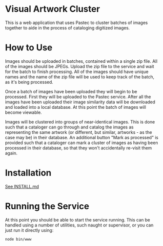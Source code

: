 # Visual Artwork Cluster

This is a web application that uses Pastec to cluster batches of images together to aide in the process of cataloging digitized images.

# How to Use

Images should be uploaded in batches, contained within a single zip file. All of the images should be JPEGs. Upload the zip file to the service and wait for the batch to finish processing. All of the images should have unique names and the name of the zip file will be used to keep track of the batch, as it's being processed.

Once a batch of images have been uploaded they will begin to be processed. First they will be uploaded to the Pastec service. After all the images have been uploaded their image similarity data will be downloaded and loaded into a local database. At this point the batch of images will become viewable.

Images will be clustered into groups of near-identical images. This is done such that a cataloger can go through and catalog the images as representing the same artwork (or different, but similar, artworks - as the case may be) in their database. An additional button "Mark as processed" is provided such that a cataloger can mark a cluster of images as having been processed in their database, so that they won't accidentally re-visit them again.

# Installation

[See INSTALL.md](INSTALL.md)

# Running the Service

At this point you should be able to start the service running. This can be handled using a number of utilities, such naught or supervisor, or you can just run it directly using:

    node bin/www
